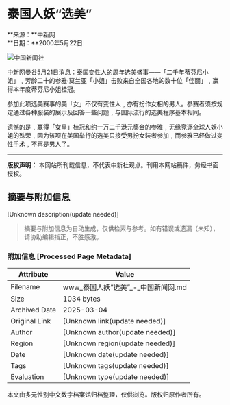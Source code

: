 # 泰国人妖“选美”

**来源：**中新网  
**日期：**2000年5月22日

![中国新闻社](/images/logo2.gif)

中新网曼谷5月21日消息：泰国变性人的周年选美盛事——「二千年蒂芬尼小姐」﹐芳龄二十的参雅·莫兰亚「小姐」击败来自全国各地的数十位「佳丽」﹐赢得本年度蒂芬尼小姐桂冠。

参加此项选美赛事的美「女」不仅有变性人﹐亦有扮作女相的男人。参赛者须按规定通过各种服装的展示及回答一些问题﹐与国际流行的选美程序基本相同。

遗憾的是﹐赢得「女皇」桂冠和约一万二千港元奖金的参雅﹐无缘竞逐全球人妖小姐的殊荣﹐因为该项在美国举行的选美只接受男扮女装者参加﹐而参雅已经做过变性手术﹐不再是男人了。

---  

**版权声明：** 本网站所刊载信息，不代表中新社观点。刊用本网站稿件，务经书面授权。
<!-- tcd_original_link https://www.chinanews.com.cn/2000-5-22/26/30724.html -->


## 摘要与附加信息

<!-- tcd_abstract -->
[Unknown description(update needed)]
<!-- tcd_abstract_end -->

> 摘要与附加信息为自动生成，仅供检索与参考。如有错误或遗漏（未知），请协助编辑指正，不胜感激。

### 附加信息 [Processed Page Metadata]

| Attribute       | Value                                  |
|-----------------|----------------------------------------|
| Filename        | www_泰国人妖“选美”_-_中国新闻网.md                             |
| Size            | 1034 bytes                           |
| Archived Date   | 2025-03-04                             |
| Original Link   | [Unknown link(update needed)]                       |
| Author          | [Unknown author(update needed)]                               |
| Region          | [Unknown region(update needed)]                               |
| Date            | [Unknown date(update needed)]                                 |
| Tags            | [Unknown tags(update needed)]                                 |
| Evaluation            | [Unknown type(update needed)]                                 |
<!-- tcd_table_end -->

本文由多元性别中文数字档案馆归档整理，仅供浏览。版权归原作者所有。
